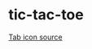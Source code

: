 # tic-tac-toe
<a href="https://www.flaticon.com/free-icons/tic-tac-toe" title="tic tac toe icons">Tab icon source</a>